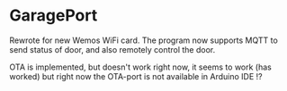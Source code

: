 GaragePort
==========

Rewrote for new Wemos WiFi card.
The program now supports MQTT to send status of door,
and also remotely control the door.

OTA is implemented, but doesn't work right now, it seems
to work (has worked) but right now the OTA-port is not
available in Arduino IDE !?

